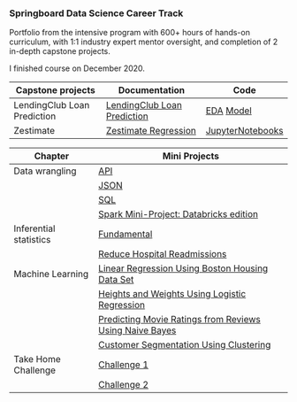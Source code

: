### Springboard Data Science Career Track
Portfolio from the intensive program with 600+ hours of hands-on curriculum, with 1:1 industry expert mentor oversight, and completion of 2 in-depth capstone projects.

I finished course on December 2020.


| Capstone projects | Documentation | Code |
| --- | --- | --- |
| LendingClub Loan Prediction | [LendingClub Loan Prediction](https://github.com/tpujianto/LendingClub_Loan_Prediction/blob/master/Loan%20Prediction%20Final%20Report.pdf)| [EDA](https://github.com/tpujianto/LendingClub_Loan_Prediction/blob/master/loan_predictions_EDA_visualization.ipynb) [Model](https://github.com/tpujianto/LendingClub_Loan_Prediction/blob/master/loan_prediction_model.ipynb) |
| Zestimate | [Zestimate Regression](https://github.com/tpujianto/Zestimate-Regression/blob/main/Final%20Report%20Capstone%20%231%20-%20Google%20Docs.pdf) | [JupyterNotebooks](https://github.com/tpujianto/Zestimate-Regression/blob/main/capstone_1.ipynb) |

| Chapter | Mini Projects |
| --- | --- |
| Data wrangling | [API](https://github.com/tpujianto/Data-Science---Springboard/blob/main/03%20-%20API_mini_project/api_data_wrangling_mini_project.ipynb) |
|  |[JSON](https://github.com/tpujianto/Data-Science---Springboard/blob/main/01%20-%20JSON%20Based%20Data%20Exercise/sliderule_dsi_json_exercise.ipynb)  |
|  | [SQL](https://github.com/tpujianto/Data-Science---Springboard/blob/main/02%20-%20SQL_practice/sql_miniproject.sql) |
|  | [Spark Mini-Project: Databricks edition]() |
| Inferential statistics | [Fundamental](https://github.com/tpujianto/Data-Science---Springboard/blob/main/04%20-%20INFERENTIAL_statistics_frequentist_mini-projects6.28.19/inferential_statistics_1a-Q6.25.ipynb) |
|  | [Reduce Hospital Readmissions](https://github.com/tpujianto/Data-Science---Springboard/blob/main/04%20-%20INFERENTIAL_statistics_frequentist_mini-projects6.28.19/inferential_statistics_1b-Q6.25.ipynb) |
| Machine Learning | [Linear Regression Using Boston Housing Data Set]() |
|  | [Heights and Weights Using Logistic Regression]() |
|  | [Predicting Movie Ratings from Reviews Using Naive Bayes]() |
|  | [Customer Segmentation Using Clustering]() |
| Take Home Challenge | [Challenge 1]() |
||[Challenge 2]()|
